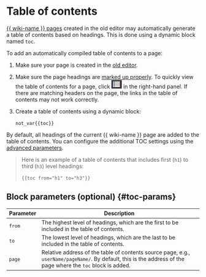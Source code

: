 # Table of contents

[{{ wiki-name }} pages](../pages-types.md#page) created in the old editor may automatically generate a table of contents based on headings. This is done using a dynamic block named `toc`.

To add an automatically compiled table of contents to a page:

1. Make sure your page is created in the [old editor](../create-page.md).
1. Make sure the page headings are [marked up properly](../basic-markup.md#markup). To quickly view the table of contents for a page, click ![](../../_assets/wiki/ico-toc.png) in the right-hand panel.
   If there are matching headers on the page, the links in the table of contents may not work correctly.

1. Create a table of contents using a dynamic block:

   ```
   not_var{{toc}}
   ```

By default, all headings of the current {{ wiki-name }} page are added to the table of contents. You can configure the additional TOC settings using the [advanced parameters](#toc-params).

> Here is an example of a table of contents that includes first (`h1`) to third (`h3`) level headings:
>
> ```
> {{toc from="h1" to="h3"}}
> ```

## Block parameters (optional) {#toc-params}

| Parameter | Description |
--- | ---
| `from` | The highest level of headings, which are the first to be included in the table of contents. |
| `to` | The lowest level of headings, which are the last to be included in the table of contents. |
| `page` | Relative address of the table of contents source page, e.g., `userName/pageName/`. By default, this is the address of the page where the `toc` block is added. |